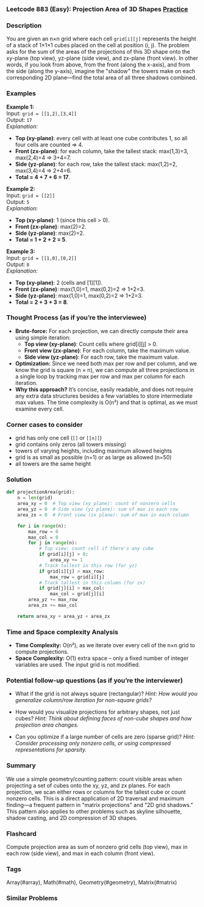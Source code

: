 ### Leetcode 883 (Easy): Projection Area of 3D Shapes [Practice](https://leetcode.com/problems/projection-area-of-3d-shapes)

### Description  
You are given an n×n grid where each cell `grid[i][j]` represents the height of a stack of 1×1×1 cubes placed on the cell at position (i, j). The problem asks for the sum of the areas of the projections of this 3D shape onto the xy-plane (top view), yz-plane (side view), and zx-plane (front view). In other words, if you look from above, from the front (along the x-axis), and from the side (along the y-axis), imagine the "shadow" the towers make on each corresponding 2D plane—find the total area of all three shadows combined.

### Examples  

**Example 1:**  
Input: `grid = [[1,2],[3,4]]`  
Output: `17`  
*Explanation:*
- **Top (xy-plane)**: every cell with at least one cube contributes 1, so all four cells are counted ⇒ 4.
- **Front (zx-plane)**: for each column, take the tallest stack: max(1,3)=3, max(2,4)=4 ⇒ 3+4=7.
- **Side (yz-plane)**: for each row, take the tallest stack: max(1,2)=2, max(3,4)=4 ⇒ 2+4=6.
- **Total = 4 + 7 + 6 = 17**.

**Example 2:**  
Input: `grid = [[2]]`  
Output: `5`  
*Explanation:*
- **Top (xy-plane)**: 1 (since this cell > 0).
- **Front (zx-plane)**: max(2)=2.
- **Side (yz-plane)**: max(2)=2.
- **Total = 1 + 2 + 2 = 5**.

**Example 3:**  
Input: `grid = [[1,0],[0,2]]`  
Output: `8`  
*Explanation:*
- **Top (xy-plane)**: 2 (cells  and [1][1]).
- **Front (zx-plane)**: max(1,0)=1, max(0,2)=2 ⇒ 1+2=3.
- **Side (yz-plane)**: max(1,0)=1, max(0,2)=2 ⇒ 1+2=3.
- **Total = 2 + 3 + 3 = 8**.

### Thought Process (as if you’re the interviewee)  
- **Brute-force:** For each projection, we can directly compute their area using simple iteration:
  - **Top view (xy-plane)**: Count cells where grid[i][j] > 0.
  - **Front view (zx-plane)**: For each column, take the maximum value.
  - **Side view (yz-plane)**: For each row, take the maximum value.
- **Optimization:** Since we need both max per row and per column, and we know the grid is square (n × n), we can compute all three projections in a single loop by tracking max per row and max per column for each iteration.
- **Why this approach?** It’s concise, easily readable, and does not require any extra data structures besides a few variables to store intermediate max values. The time complexity is O(n²) and that is optimal, as we must examine every cell.

### Corner cases to consider  
- grid has only one cell (`[]` or `[[n]]`)
- grid contains only zeros (all towers missing)
- towers of varying heights, including maximum allowed heights
- grid is as small as possible (n=1) or as large as allowed (n=50)
- all towers are the same height

### Solution

```python
def projectionArea(grid):
    n = len(grid)
    area_xy = 0  # Top view (xy plane): count of nonzero cells
    area_yz = 0  # Side view (yz plane): sum of max in each row
    area_zx = 0  # Front view (zx plane): sum of max in each column

    for i in range(n):
        max_row = 0
        max_col = 0
        for j in range(n):
            # Top view: count cell if there's any cube
            if grid[i][j] > 0:
                area_xy += 1
            # Track tallest in this row (for yz)
            if grid[i][j] > max_row:
                max_row = grid[i][j]
            # Track tallest in this column (for zx)
            if grid[j][i] > max_col:
                max_col = grid[j][i]
        area_yz += max_row
        area_zx += max_col

    return area_xy + area_yz + area_zx
```

### Time and Space complexity Analysis  

- **Time Complexity:** O(n²), as we iterate over every cell of the n×n grid to compute projections.
- **Space Complexity:** O(1) extra space – only a fixed number of integer variables are used. The input grid is not modified.

### Potential follow-up questions (as if you’re the interviewer)  

- What if the grid is not always square (rectangular)?
  *Hint: How would you generalize column/row iteration for non-square grids?*

- How would you visualize projections for arbitrary shapes, not just cubes?
  *Hint: Think about defining faces of non-cube shapes and how projection area changes.*

- Can you optimize if a large number of cells are zero (sparse grid)?
  *Hint: Consider processing only nonzero cells, or using compressed representations for sparsity.*

### Summary
We use a simple geometry/counting pattern: count visible areas when projecting a set of cubes onto the xy, yz, and zx planes. For each projection, we scan either rows or columns for the tallest cube or count nonzero cells. This is a direct application of 2D traversal and maximum finding—a frequent pattern in "matrix projections" and "2D grid shadows." This pattern also applies to other problems such as skyline silhouette, shadow casting, and 2D compression of 3D shapes.


### Flashcard
Compute projection area as sum of nonzero grid cells (top view), max in each row (side view), and max in each column (front view).

### Tags
Array(#array), Math(#math), Geometry(#geometry), Matrix(#matrix)

### Similar Problems
